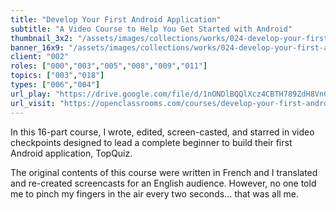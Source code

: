 ```yaml
---
title: "Develop Your First Android Application"
subtitle: "A Video Course to Help You Get Started with Android"
thumbnail_3x2: "/assets/images/collections/works/024-develop-your-first-android-application/3x2.jpg"
banner_16x9: "/assets/images/collections/works/024-develop-your-first-android-application/16x9.jpg"
client: "002"
roles: ["000","003","005","008","009","011"]
topics: ["003","018"]
types: ["006","004"]
url_play: "https://drive.google.com/file/d/1nONDlBQQlXcz4CBTH789ZdH8VnCjn_A_/view?usp=sharing"
url_visit: "https://openclassrooms.com/courses/develop-your-first-android-application"
---
```

In this 16-part course, I wrote, edited, screen-casted, and starred in video checkpoints designed to lead a complete beginner to build their first Android application, TopQuiz.

The original contents of this course were written in French and I translated and re-created screencasts for an English audience. However, no one told me to pinch my fingers in the air every two seconds... that was all me.
